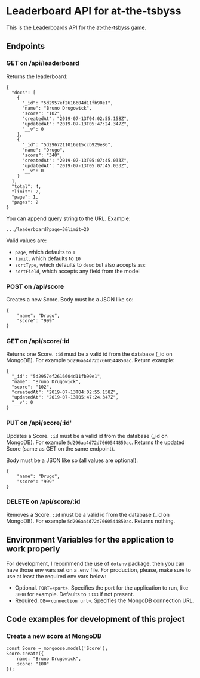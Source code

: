 # Leaderboard API for at-the-tsbyss

This is the Leaderboards API for the [at-the-tsbyss game](https://github.com/one-two/at-the-tsbyss).

## Endpoints

### GET on /api/leaderboard
Returns the leaderboard:
```
{
  "docs": [
    {
      "_id": "5d2957ef2616604d11fb90e1",
      "name": "Bruno Drugowick",
      "score": "102",
      "createdAt": "2019-07-13T04:02:55.158Z",
      "updatedAt": "2019-07-13T05:47:24.347Z",
      "__v": 0
    },
    {
      "_id": "5d2967211016e15ccb929e86",
      "name": "Drugo",
      "score": "340",
      "createdAt": "2019-07-13T05:07:45.033Z",
      "updatedAt": "2019-07-13T05:07:45.033Z",
      "__v": 0
    }
  ],
  "total": 4,
  "limit": 2,
  "page": 1,
  "pages": 2
}
```

You can append query string to the URL. Example:
```
.../leaderboard?page=3&limit=20
```

Valid values are:

- `page`, which defaults to `1`
- `limit`, which defaults to `10`
- `sortType`, which defaults to `desc` but also accepts `asc`
- `sortField`, which accepts any field from the model

### POST on /api/score
Creates a new Score. Body must be a JSON like so:
```
{
	"name": "Drugo",
	"score": "999"
}
```

### GET on /api/score/:id
Returns one Score. `:id` must be a valid id from the database (_id on MongoDB). For example `5d296aa4d72d7660544850ac`. Return example:
```
{
  "_id": "5d2957ef2616604d11fb90e1",
  "name": "Bruno Drugowick",
  "score": "102",
  "createdAt": "2019-07-13T04:02:55.158Z",
  "updatedAt": "2019-07-13T05:47:24.347Z",
  "__v": 0
}
```

### PUT on /api/score/:id'
Updates a Score. `:id` must be a valid id from the database (_id on MongoDB). For example `5d296aa4d72d7660544850ac`. Returns the updated Score (same as GET on the same endpoint).

Body must be a JSON like so (all values are optional):
```
{
	"name": "Drugo",
	"score": "999"
}
```

### DELETE on /api/score/:id
Removes a Score. `:id` must be a valid id from the database (_id on MongoDB). For example `5d296aa4d72d7660544850ac`. Returns nothing.

## Environment Variables for the application to work properly
For development, I recommend the use of `dotenv` package, then you can have those env vars set on a .env file. For production, please, make sure to use at least the required env vars below:

- Optional. `PORT=<port>`. Specifies the port for the application to run, like `3000` for example. Defaults to `3333` if not present.
- Required. `DB=<connection url>`. Specifies the MongoDB connection URL.

## Code examples for development of this project

### Create a new score at MongoDB

```
const Score = mongoose.model('Score');
Score.create({
    name: "Bruno Drugowick",
    score: "100"
});
```
